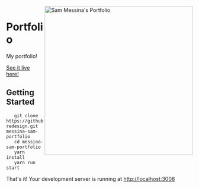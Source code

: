 <img alt="Sam Messina's Portfolio" align="right" src="https://smessina.com/images/sm_fav.png" width="400px" />

# Portfolio

My portfolio! 

[See it live here!](https://smessina.com)




## Getting Started

```
   git clone https://github.com/regexpressyourself/portfolio-redesign.git messina-sam-portfolio 
   cd messina-sam-portfolio
   yarn install
   yarn run start
```

   That's it! Your development server is running at [http://localhost:3008](http://localhost:3008)
   


